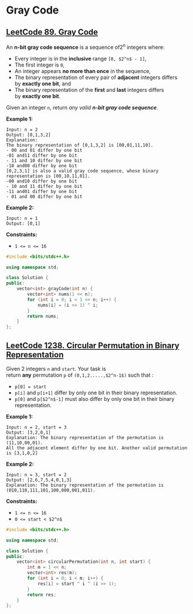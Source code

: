 # Gray Code

## [LeetCode **89. Gray Code**](https://leetcode.cn/problems/gray-code/description/)

An **n-bit gray code sequence** is a sequence of$`2^n`$ integers where:

- Every integer is in the **inclusive** range `[0, $2^n$ - 1]`,
- The first integer is `0`,
- An integer appears **no more than once** in the sequence,
- The binary representation of every pair of **adjacent** integers differs by **exactly one bit**, and
- The binary representation of the **first** and **last** integers differs by **exactly one bit**.

Given an integer `n`, return *any valid **n-bit gray code sequence***.

**Example 1:**

```
Input: n = 2
Output: [0,1,3,2]
Explanation:
The binary representation of [0,1,3,2] is [00,01,11,10].
- 00 and 01 differ by one bit
-01 and11 differ by one bit
- 11 and 10 differ by one bit
-10 and00 differ by one bit
[0,2,3,1] is also a valid gray code sequence, whose binary representation is [00,10,11,01].
-00 and10 differ by one bit
- 10 and 11 differ by one bit
-11 and01 differ by one bit
- 01 and 00 differ by one bit
```

**Example 2:**

```
Input: n = 1
Output: [0,1]
```

**Constraints:**

- `1 <= n <= 16`

```cpp
#include <bits/stdc++.h>

using namespace std;

class Solution {
public:
    vector<int> grayCode(int n) {
        vector<int> nums(1 << n);
        for (int i = 0; i < 1 << n; i++) {
            nums[i] = (i >> 1) ^ i;
        }
        return nums;
    }
};
```

## [LeetCode **1238. Circular Permutation in Binary Representation**](https://leetcode.cn/problems/circular-permutation-in-binary-representation/description/)

Given 2 integers `n` and `start`. Your task is return **any** permutation `p` of `(0,1,2.....,$2^n-1$)` such that :

- `p[0] = start`
- `p[i]` and `p[i+1]` differ by only one bit in their binary representation.
- `p[0]` and `p[$2^n$-1]` must also differ by only one bit in their binary representation.

**Example 1:**

```
Input: n = 2, start = 3
Output: [3,2,0,1]
Explanation: The binary representation of the permutation is (11,10,00,01).
All the adjacent element differ by one bit. Another valid permutation is [3,1,0,2]
```

**Example 2:**

```
Input: n = 3, start = 2
Output: [2,6,7,5,4,0,1,3]
Explanation: The binary representation of the permutation is (010,110,111,101,100,000,001,011).
```

**Constraints:**

- `1 <= n <= 16`
- `0 <= start < $2^n$`

```cpp
#include <bits/stdc++.h>

using namespace std;

class Solution {
public:
    vector<int> circularPermutation(int n, int start) {
        int m = 1 << n;
        vector<int> res(m);
        for (int i = 0; i < m; i++) {
            res[i] = start ^ i ^ (i >> 1);
        }
        return res;
    }
};
```